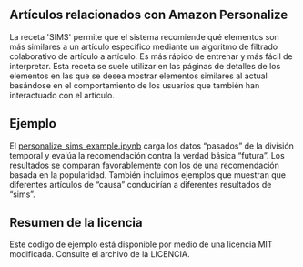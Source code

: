 Artículos relacionados con Amazon Personalize
---

La receta 'SIMS' permite que el sistema recomiende qué elementos son más similares a un artículo específico mediante un algoritmo de filtrado colaborativo de artículo a artículo. Es más rápido de entrenar y más fácil de interpretar. Esta receta se suele utilizar en las páginas de detalles de los elementos en las que se desea mostrar elementos similares al actual basándose en el comportamiento de los usuarios que también han interactuado con el artículo.

## Ejemplo

El [personalize_sims_example.ipynb](personalize_sims_example.ipynb) carga los datos “pasados” de la división temporal y evalúa la recomendación contra la verdad básica “futura”. Los resultados se comparan favorablemente con los de una recomendación basada en la popularidad. También incluimos ejemplos que muestran que diferentes artículos de “causa” conducirían a diferentes resultados de “sims”.

## Resumen de la licencia

Este código de ejemplo está disponible por medio de una licencia MIT modificada. Consulte el archivo de la LICENCIA.





